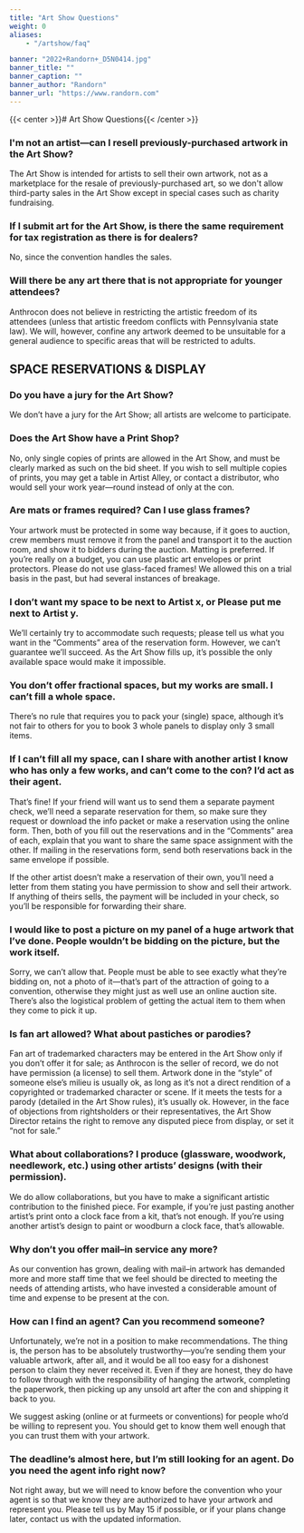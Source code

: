 ```yaml
---
title: "Art Show Questions"
weight: 0
aliases:
    - "/artshow/faq"

banner: "2022+Randorn+_D5N0414.jpg"
banner_title: ""
banner_caption: ""
banner_author: "Randorn"
banner_url: "https://www.randorn.com"
---
```


{{< center >}}# Art Show Questions{{< /center >}}

### I'm not an artist—can I resell previously-purchased artwork in the Art Show?

The Art Show is intended for artists to sell their own artwork, not as a marketplace for the resale of previously-purchased art, so we don't allow third-party sales in the Art Show except in special cases such as charity fundraising.

### If I submit art for the Art Show, is there the same requirement for tax registration as there is for dealers?

No, since the convention handles the sales.

### Will there be any art there that is not appropriate for younger attendees?

Anthrocon does not believe in restricting the artistic freedom of its attendees (unless that artistic freedom conflicts with Pennsylvania state law). We will, however, confine any artwork deemed to be unsuitable for a general audience to specific areas that will be restricted to adults.

## SPACE RESERVATIONS & DISPLAY

### Do you have a jury for the Art Show?

We don’t have a jury for the Art Show; all artists are welcome to participate.

### Does the Art Show have a Print Shop?

No, only single copies of prints are allowed in the Art Show, and must be clearly marked as such on the bid sheet. If you wish to sell multiple copies of prints, you may get a table in Artist Alley, or contact a distributor, who would sell your work year—round instead of only at the con.

### Are mats or frames required? Can I use glass frames?

Your artwork must be protected in some way because, if it goes to auction, crew members must remove it from the panel and transport it to the auction room, and show it to bidders during the auction. Matting is preferred. If you’re really on a budget, you can use plastic art envelopes or print protectors. Please do not use glass-faced frames! We allowed this on a trial basis in the past, but had several instances of breakage.

### I don’t want my space to be next to Artist x, or Please put me next to Artist y.

We’ll certainly try to accommodate such requests; please tell us what you want in the “Comments” area of the reservation form. However, we can’t guarantee we’ll succeed. As the Art Show fills up, it’s possible the only available space would make it impossible.

### You don’t offer fractional spaces, but my works are small. I can’t fill a whole space.

There’s no rule that requires you to pack your (single) space, although it’s not fair to others for you to book 3 whole panels to display only 3 small items.

### If I can’t fill all my space, can I share with another artist I know who has only a few works, and can’t come to the con? I’d act as their agent.

That’s fine! If your friend will want us to send them a separate payment check, we’ll need a separate reservation for them, so make sure they request or download the info packet or make a reservation using the online form. Then, both of you fill out the reservations and in the “Comments” area of each, explain that you want to share the same space assignment with the other. If mailing in the reservations form, send both reservations back in the same envelope if possible.

If the other artist doesn’t make a reservation of their own, you’ll need a letter from them stating you have permission to show and sell their artwork. If anything of theirs sells, the payment will be included in your check, so you’ll be responsible for forwarding their share.

### I would like to post a picture on my panel of a huge artwork that I’ve done. People wouldn’t be bidding on the picture, but the work itself.

Sorry, we can’t allow that. People must be able to see exactly what they’re bidding on, not a photo of it—that’s part of the attraction of going to a convention, otherwise they might just as well use an online auction site. There’s also the logistical problem of getting the actual item to them when they come to pick it up.

### Is fan art allowed? What about pastiches or parodies?

Fan art of trademarked characters may be entered in the Art Show only if you don’t offer it for sale; as Anthrocon is the seller of record, we do not have permission (a license) to sell them. Artwork done in the “style” of someone else’s milieu is usually ok, as long as it’s not a direct rendition of a copyrighted or trademarked character or scene. If it meets the tests for a parody (detailed in the Art Show rules), it’s usually ok. However, in the face of objections from rightsholders or their representatives, the Art Show Director retains the right to remove any disputed piece from display, or set it “not for sale.”

### What about collaborations? I produce (glassware, woodwork, needlework, etc.) using other artists’ designs (with their permission).

We do allow collaborations, but you have to make a significant artistic contribution to the finished piece. For example, if you’re just pasting another artist’s print onto a clock face from a kit, that’s not enough. If you’re using another artist’s design to paint or woodburn a clock face, that’s allowable.

### Why don’t you offer mail–in service any more?

As our convention has grown, dealing with mail–in artwork has demanded more and more staff time that we feel should be directed to meeting the needs of attending artists, who have invested a considerable amount of time and expense to be present at the con.

### How can I find an agent? Can you recommend someone?

Unfortunately, we’re not in a position to make recommendations. The thing is, the person has to be absolutely trustworthy—you’re sending them your valuable artwork, after all, and it would be all too easy for a dishonest person to claim they never received it. Even if they are honest, they do have to follow through with the responsibility of hanging the artwork, completing the paperwork, then picking up any unsold art after the con and shipping it back to you.

We suggest asking (online or at furmeets or conventions) for people who’d be willing to represent you. You should get to know them well enough that you can trust them with your artwork.

### The deadline’s almost here, but I’m still looking for an agent. Do you need the agent info right now?

Not right away, but we will need to know before the convention who your agent is so that we know they are authorized to have your artwork and represent you. Please tell us by May 15 if possible, or if your plans change later, contact us with the updated information.
